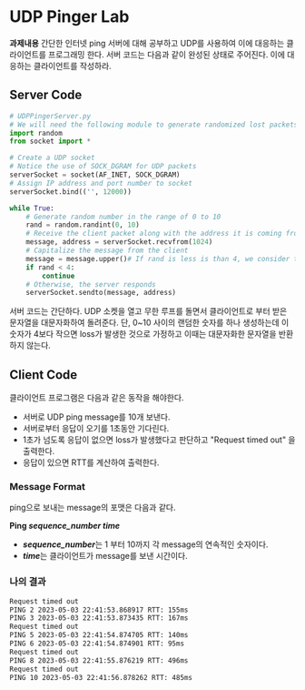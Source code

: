 # UDP Pinger Lab
**과제내용**
간단한 인터넷 ping 서버에 대해 공부하고 UDP를 사용하여 이에 대응하는 클라이언트를 프로그래밍 한다. 서버 코드는 다음과 같이 완성된 상태로 주어진다. 이에 대응하는 클라이언트를 작성하라.

## Server Code
```python
# UDPPingerServer.py
# We will need the following module to generate randomized lost packets
import random
from socket import *

# Create a UDP socket
# Notice the use of SOCK_DGRAM for UDP packets
serverSocket = socket(AF_INET, SOCK_DGRAM)
# Assign IP address and port number to socket
serverSocket.bind(('', 12000))

while True:
    # Generate random number in the range of 0 to 10
    rand = random.randint(0, 10)
    # Receive the client packet along with the address it is coming from
    message, address = serverSocket.recvfrom(1024)
    # Capitalize the message from the client
    message = message.upper()# If rand is less is than 4, we consider the packet lost and do not respond
    if rand < 4:
        continue
    # Otherwise, the server responds
    serverSocket.sendto(message, address)
```

서버 코드는 간단하다. UDP 소켓을 열고 무한 루프를 돌면서 클라이언트로 부터 받은 문자열을 대문자화하여 돌려준다. 단, 0~10 사이의 랜덤한 숫자를 하나 생성하는데 이 숫자가 4보다 작으면 loss가 발생한 것으로 가정하고 이때는 대문자화한 문자열을 반환하지 않는다.

## Client Code
클라이언트 프로그램은 다음과 같은 동작을 해야한다.
* 서버로 UDP ping message를 10개 보낸다.
* 서버로부터 응답이 오기를 1초동안 기다린다.
* 1초가 넘도록 응답이 없으면 loss가 발생했다고 판단하고 "Request timed out" 을 출력한다.
* 응답이 있으면 RTT를 계산하여 출력한다.

### Message Format
ping으로 보내는 message의 포맷은 다음과 같다.

**Ping *sequence_number* *time***

* ***sequence_number***는 1 부터 10까지 각 message의 연속적인 숫자이다.
* ***time***는 클라이언트가 message를 보낸 시간이다.


### 나의 결과
```bash
Request timed out
PING 2 2023-05-03 22:41:53.868917 RTT: 155ms
PING 3 2023-05-03 22:41:53.873435 RTT: 167ms
Request timed out
PING 5 2023-05-03 22:41:54.874705 RTT: 140ms
PING 6 2023-05-03 22:41:54.874901 RTT: 95ms
Request timed out
PING 8 2023-05-03 22:41:55.876219 RTT: 496ms
Request timed out
PING 10 2023-05-03 22:41:56.878262 RTT: 485ms
```
